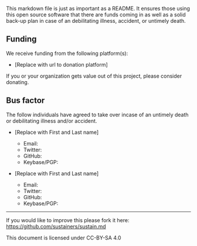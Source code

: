 This markdown file is just as important as a README. It ensures those using this open source software that there are funds coming in as well as a solid back-up plan in case of an debilitating illness, accident, or untimely death.

## Funding
We receive funding from the following platform(s):

* [Replace with url to donation platform]

If you or your organization gets value out of this project, please consider donating.

## Bus factor
The follow individuals have agreed to take over incase of an untimely death or debilitating illness and/or accident.

* [Replace with First and Last name]
  * Email:
  * Twitter:
  * GitHub:
  * Keybase/PGP:


* [Replace with First and Last name]
  * Email:
  * Twitter:
  * GitHub:
  * Keybase/PGP:

---

If you would like to improve this please fork it here: https://github.com/sustainers/sustain.md

This document is licensed under CC-BY-SA 4.0
